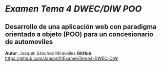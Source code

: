 # ***Examen Tema 4 DWEC/DIW POO***

## Desarrollo de una aplicación web con paradigma orientado a objeto (POO) para un concesionario de automoviles

**Autor**: Joaquín Sánchez Miravalles
**GitHub**: https://github.com/Joasan11/ExamenTema4-DWEC-DIW